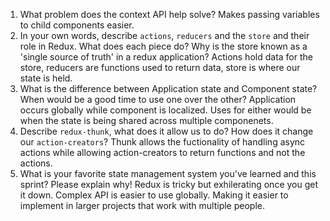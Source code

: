 1. What problem does the context API help solve? 
Makes passing variables to child components easier.
2. In your own words, describe `actions`, `reducers` and the `store` and their role in Redux. What does each piece do? Why is the store known as a 'single source of truth' in a redux application?
Actions hold data for the store, reducers are functions used to return data, store is where our state is held.
3. What is the difference between Application state and Component state? When would be a good time to use one over the other?
Application occurs globally while component is localized. Uses for either would be when the state is being shared across multiple componenets.
4. Describe `redux-thunk`, what does it allow us to do? How does it change our `action-creators`?
Thunk allows the fuctionality of handling async actions while allowing action-creators to return functions and not the actions.
5. What is your favorite state management system you've learned and this sprint? Please explain why!
Redux is tricky but exhilerating once you get it down. Complex API is easier to use globally. Making it easier to implement in larger projects that work with multiple people.